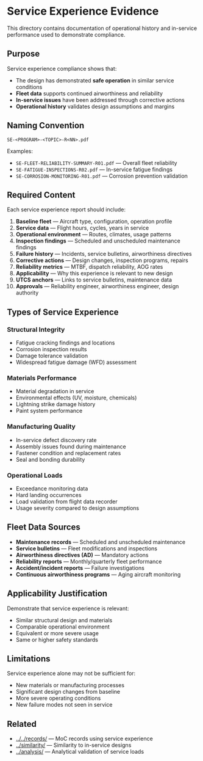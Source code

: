 # Service Experience Evidence

This directory contains documentation of operational history and in-service performance used to demonstrate compliance.

## Purpose

Service experience compliance shows that:
- The design has demonstrated **safe operation** in similar service conditions
- **Fleet data** supports continued airworthiness and reliability
- **In-service issues** have been addressed through corrective actions
- **Operational history** validates design assumptions and margins

## Naming Convention

```
SE-<PROGRAM>-<TOPIC>-R<NN>.pdf
```

Examples:
- `SE-FLEET-RELIABILITY-SUMMARY-R01.pdf` — Overall fleet reliability
- `SE-FATIGUE-INSPECTIONS-R02.pdf` — In-service fatigue findings
- `SE-CORROSION-MONITORING-R01.pdf` — Corrosion prevention validation

## Required Content

Each service experience report should include:
1. **Baseline fleet** — Aircraft type, configuration, operation profile
2. **Service data** — Flight hours, cycles, years in service
3. **Operational environment** — Routes, climates, usage patterns
4. **Inspection findings** — Scheduled and unscheduled maintenance findings
5. **Failure history** — Incidents, service bulletins, airworthiness directives
6. **Corrective actions** — Design changes, inspection programs, repairs
7. **Reliability metrics** — MTBF, dispatch reliability, AOG rates
8. **Applicability** — Why this experience is relevant to new design
9. **UTCS anchors** — Links to service bulletins, maintenance data
10. **Approvals** — Reliability engineer, airworthiness engineer, design authority

## Types of Service Experience

### Structural Integrity
- Fatigue cracking findings and locations
- Corrosion inspection results
- Damage tolerance validation
- Widespread fatigue damage (WFD) assessment

### Materials Performance
- Material degradation in service
- Environmental effects (UV, moisture, chemicals)
- Lightning strike damage history
- Paint system performance

### Manufacturing Quality
- In-service defect discovery rate
- Assembly issues found during maintenance
- Fastener condition and replacement rates
- Seal and bonding durability

### Operational Loads
- Exceedance monitoring data
- Hard landing occurrences
- Load validation from flight data recorder
- Usage severity compared to design assumptions

## Fleet Data Sources

- **Maintenance records** — Scheduled and unscheduled maintenance
- **Service bulletins** — Fleet modifications and inspections
- **Airworthiness directives (AD)** — Mandatory actions
- **Reliability reports** — Monthly/quarterly fleet performance
- **Accident/incident reports** — Failure investigations
- **Continuous airworthiness programs** — Aging aircraft monitoring

## Applicability Justification

Demonstrate that service experience is relevant:
- Similar structural design and materials
- Comparable operational environment
- Equivalent or more severe usage
- Same or higher safety standards

## Limitations

Service experience alone may not be sufficient for:
- New materials or manufacturing processes
- Significant design changes from baseline
- More severe operating conditions
- New failure modes not seen in service

## Related

- [../../records/](../../records/) — MoC records using service experience
- [../similarity/](../similarity/) — Similarity to in-service designs
- [../analysis/](../analysis/) — Analytical validation of service loads
